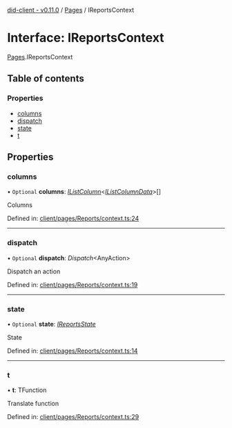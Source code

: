 [did-client - v0.11.0](../README.md) / [Pages](../modules/pages.md) / IReportsContext

# Interface: IReportsContext

[Pages](../modules/pages.md).IReportsContext

## Table of contents

### Properties

- [columns](pages.ireportscontext.md#columns)
- [dispatch](pages.ireportscontext.md#dispatch)
- [state](pages.ireportscontext.md#state)
- [t](pages.ireportscontext.md#t)

## Properties

### columns

• `Optional` **columns**: [*IListColumn*](components.ilistcolumn.md)<[*IListColumnData*](components.ilistcolumndata.md)\>[]

Columns

Defined in: [client/pages/Reports/context.ts:24](https://github.com/Puzzlepart/did/blob/dev/client/pages/Reports/context.ts#L24)

___

### dispatch

• `Optional` **dispatch**: *Dispatch*<AnyAction\>

Dispatch an action

Defined in: [client/pages/Reports/context.ts:19](https://github.com/Puzzlepart/did/blob/dev/client/pages/Reports/context.ts#L19)

___

### state

• `Optional` **state**: [*IReportsState*](pages.ireportsstate.md)

State

Defined in: [client/pages/Reports/context.ts:14](https://github.com/Puzzlepart/did/blob/dev/client/pages/Reports/context.ts#L14)

___

### t

• **t**: TFunction

Translate function

Defined in: [client/pages/Reports/context.ts:29](https://github.com/Puzzlepart/did/blob/dev/client/pages/Reports/context.ts#L29)
